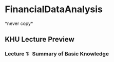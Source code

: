 # FinancialDataAnalysis
\*never copy\*
## KHU Lecture Preview

### Lecture 1:&nbsp; Summary of Basic Knowledge
